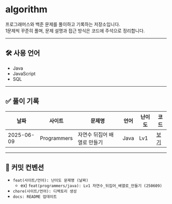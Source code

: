 # algorithm

프로그래머스와 백준 문제를 풀이하고 기록하는 저장소입니다.  
1문제씩 꾸준히 풀며, 문제 설명과 접근 방식은 코드에 주석으로 정리합니다.

---

## 🛠 사용 언어

- Java
- JavaScript
- SQL

---

## ✅ 풀이 기록

| 날짜       | 사이트       | 문제명                     | 언어 | 난이도 | 코드 |
|------------|--------------|----------------------------|------|--------|------|
| 2025-06-09 | Programmers  | 자연수 뒤집어 배열로 만들기 | Java | Lv1    | [보기](./programmers/java/level1/250609_자연수뒤집어배열로만들기.java) |

---

## 📌 커밋 컨벤션

- `feat(사이트/언어): 난이도 문제명 (날짜)`
  - ex) `feat(programmers/java): Lv1 자연수_뒤집어_배열로_만들기 (250609)`
- `chore(사이트/언어): 디렉토리 생성`
- `docs: README 업데이트`
